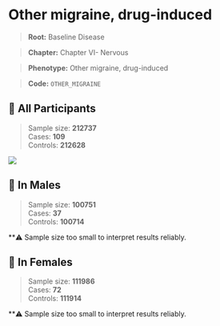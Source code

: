 # Other migraine, drug-induced

> **Root:** Baseline Disease  

> **Chapter:** Chapter VI- Nervous  

> **Phenotype:** Other migraine, drug-induced  

> **Code:** `OTHER_MIGRAINE`

## 🧪 All Participants  
> Sample size: **212737**  
> Cases: **109**  
> Controls: **212628**
<img src="/Disease/Figures/ALL/Incidence/OTHER_MIGRAINE.png"/>
<CsvTable src="/public/Disease/Data/ALL/Incidence/COX_OTHER_MIGRAINE.csv" label="🔍 View full results" />

## 👨 In Males  
> Sample size: **100751**  
> Cases: **37**  
> Controls: **100714**

**⚠️ Sample size too small to interpret results reliably.


## 👩 In Females  
> Sample size: **111986**  
> Cases: **72**  
> Controls: **111914**

**⚠️ Sample size too small to interpret results reliably.

